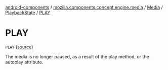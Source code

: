 [android-components](../../../index.md) / [mozilla.components.concept.engine.media](../../index.md) / [Media](../index.md) / [PlaybackState](index.md) / [PLAY](./-p-l-a-y.md)

# PLAY

`PLAY` [(source)](https://github.com/mozilla-mobile/android-components/blob/master/components/concept/engine/src/main/java/mozilla/components/concept/engine/media/Media.kt#L74)

The media is no longer paused, as a result of the play method, or the autoplay attribute.


